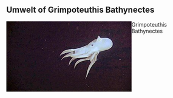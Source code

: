 ## Umwelt of Grimpoteuthis Bathynectes

<img align="left" src="/assignment2/1.jpg">

Grimpoteuthis Bathynectes 


